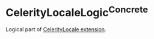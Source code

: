 # CelerityLocaleLogic<sup>Concrete</sup>

Logical part of [CelerityLocale extension](../Celerity/README.md#celeritylocale).
